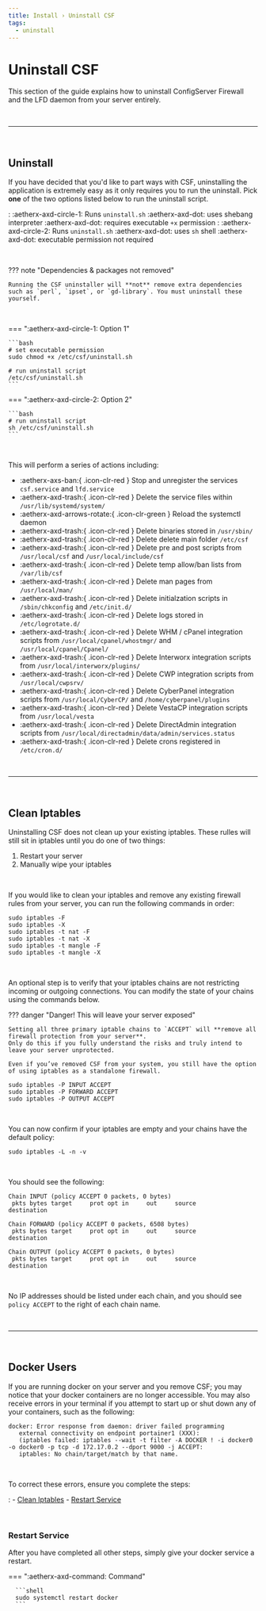 ```yaml
---
title: Install › Uninstall CSF
tags:
  - uninstall
---
```


# Uninstall CSF <!-- omit from toc -->

This section of the guide explains how to uninstall ConfigServer Firewall and the LFD daemon from your server entirely.

<br />

---

<br />

## Uninstall

If you have decided that you'd like to part ways with CSF, uninstalling the application is extremely easy as it only requires you to run the uninstall. Pick **one** of the two options listed below to run the uninstall script.

:   :aetherx-axd-circle-1: Runs `uninstall.sh` :aetherx-axd-dot: uses shebang interpreter :aetherx-axd-dot: requires executable `+x` permission
:   :aetherx-axd-circle-2: Runs `uninstall.sh` :aetherx-axd-dot: uses `sh` shell :aetherx-axd-dot: executable permission not required

<br />

??? note "Dependencies & packages not removed"

    Running the CSF uninstaller will **not** remove extra dependencies such as `perl`, `ipset`, or `gd-library`. You must uninstall these yourself.

<br />

=== ":aetherx-axd-circle-1: Option 1"

    ```bash
    # set executable permission
    sudo chmod +x /etc/csf/uninstall.sh

    # run uninstall script
    /etc/csf/uninstall.sh
    ```

=== ":aetherx-axd-circle-2: Option 2"

    ```bash
    # run uninstall script
    sh /etc/csf/uninstall.sh
    ```

<br />

This will perform a series of actions including:

- :aetherx-axs-ban:{ .icon-clr-red } Stop and unregister the services `csf.service` and `lfd.service`
- :aetherx-axd-trash:{ .icon-clr-red } Delete the service files within `/usr/lib/systemd/system/`
- :aetherx-axd-arrows-rotate:{ .icon-clr-green } Reload the systemctl daemon
- :aetherx-axd-trash:{ .icon-clr-red } Delete binaries stored in `/usr/sbin/`
- :aetherx-axd-trash:{ .icon-clr-red } Delete delete main folder `/etc/csf`
- :aetherx-axd-trash:{ .icon-clr-red } Delete pre and post scripts from `/usr/local/csf` and `/usr/local/include/csf`
- :aetherx-axd-trash:{ .icon-clr-red } Delete temp allow/ban lists from `/var/lib/csf`
- :aetherx-axd-trash:{ .icon-clr-red } Delete man pages from `/usr/local/man/`
- :aetherx-axd-trash:{ .icon-clr-red } Delete initialzation scripts in `/sbin/chkconfig` and `/etc/init.d/`
- :aetherx-axd-trash:{ .icon-clr-red } Delete logs stored in `/etc/logrotate.d/`
- :aetherx-axd-trash:{ .icon-clr-red } Delete WHM / cPanel integration scripts from `/usr/local/cpanel/whostmgr/` and `/usr/local/cpanel/Cpanel/`
- :aetherx-axd-trash:{ .icon-clr-red } Delete Interworx integration scripts from `/usr/local/interworx/plugins/`
- :aetherx-axd-trash:{ .icon-clr-red } Delete CWP integration scripts from `/usr/local/cwpsrv/`
- :aetherx-axd-trash:{ .icon-clr-red } Delete CyberPanel integration scripts from `/usr/local/CyberCP/` and `/home/cyberpanel/plugins`
- :aetherx-axd-trash:{ .icon-clr-red } Delete VestaCP integration scripts from `/usr/local/vesta`
- :aetherx-axd-trash:{ .icon-clr-red } Delete DirectAdmin integration scripts from `/usr/local/directadmin/data/admin/services.status`
- :aetherx-axd-trash:{ .icon-clr-red } Delete crons registered in `/etc/cron.d/`

<br />

---

<br />


## Clean Iptables

Uninstalling CSF does not clean up your existing iptables. These rulles will still sit in iptables until you do one of two things:

1. Restart your server
2. Manually wipe your iptables

<br />

If you would like to clean your iptables and remove any existing firewall rules from your server, you can run the following commands in order:

```shell
sudo iptables -F
sudo iptables -X
sudo iptables -t nat -F
sudo iptables -t nat -X
sudo iptables -t mangle -F
sudo iptables -t mangle -X
```

<br />

An optional step is to verify that your iptables chains are not restricting incoming or outgoing connections. You can modify the state of your chains using the commands below.

??? danger "Danger! This will leave your server exposed"

    Setting all three primary iptable chains to `ACCEPT` will **remove all firewall protection from your server**.  
    Only do this if you fully understand the risks and truly intend to leave your server unprotected.

    Even if you’ve removed CSF from your system, you still have the option of using iptables as a standalone firewall.  

```shell
sudo iptables -P INPUT ACCEPT
sudo iptables -P FORWARD ACCEPT
sudo iptables -P OUTPUT ACCEPT
```


<br />

You can now confirm if your iptables are empty and your chains have the default policy:

```shell
sudo iptables -L -n -v
```

<br />

You should see the following:

```shell
Chain INPUT (policy ACCEPT 0 packets, 0 bytes)
 pkts bytes target     prot opt in     out     source               destination         

Chain FORWARD (policy ACCEPT 0 packets, 6508 bytes)
 pkts bytes target     prot opt in     out     source               destination         

Chain OUTPUT (policy ACCEPT 0 packets, 0 bytes)
 pkts bytes target     prot opt in     out     source               destination  
```

<br />

No IP addresses should be listed under each chain, and you should see `policy ACCEPT` to the right of each chain name.

<br />

---

<br />

## Docker Users

If you are running docker on your server and you remove CSF; you may notice that your docker containers are no longer accessible. You may also receive errors in your terminal if you attempt to start up or shut down any of your containers, such as the following:

```
docker: Error response from daemon: driver failed programming
   external connectivity on endpoint portainer1 (XXX):
   (iptables failed: iptables --wait -t filter -A DOCKER ! -i docker0 -o docker0 -p tcp -d 172.17.0.2 --dport 9000 -j ACCEPT:
   iptables: No chain/target/match by that name.
```

<br />

To correct these errors, ensure you complete the steps:

:   - [Clean Iptables](#clean-iptables)
    - [Restart Service](#restart-service)

<br />

### Restart Service

After you have completed all other steps, simply give your docker service a restart.

=== ":aetherx-axd-command: Command"

      ```shell
      sudo systemctl restart docker
      ```

<br />
<br />
